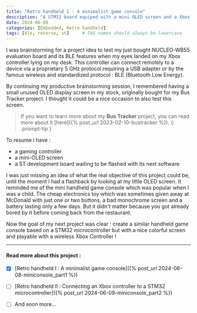 ```yaml
---
title: "Retro handheld I : A minimalist game console"
description: "A STM32 board equiped with a mini OLED screen and a Xbox Controller to recreate some old memories..."
date: 2024-06-08
categories: [Embedded, Retro handheld]
tags: [ble, reverse, st]     # TAG names should always be lowercase
---
```


I was brainstorming for a project idea to test my just bought NUCLEO-WB55 evaluation board and its BLE features when my eyes landed on my Xbox controller lying on my desk. This controller can connect remotely to a device via a proprietary 5 GHz protocol requiring a USB adapter or by the famous wireless and standardized protocol : BLE (Bluetooth Low Energy). 

By continuing my productive brainstorming session, I remembered having a small unused OLED display screen in my stock, originally bought for my Bus Tracker project. I thought it could be a nice occasion to also test this screen.

> If you want to learn more about my **Bus Tracker** project, you can read more about it [here]({% post_url 2023-02-10-bustracker %}).
{: .prompt-tip }

To resume I have : 
- a gaming controller
- a mini-OLED screen 
- a ST development board waiting to be flashed with its next software

I was just missing an idea of what the real objective of this project could be, until the moment I had a flashback by looking at my little OLED screen. It reminded me of
the mini handheld game console which was popular when I was a child. The cheap electronics toy which was sometimes given away at McDonald with just one or two buttons, a bad monochrome screen and a battery lasting only a few days. But it didn't matter because you got already bored by it before coming back from the restaurant. 

Now the goal of my next project was clear : create a similar handheld game console based on a STM32 microcontroller but with a nice colorful screen and playable with a wireless Xbox Controller !

***

#### Read more about this project :
- [x] [Retro handheld I : A minimalist game console]({% post_url 2024-06-08-miniconsole_part1 %})
- [ ] [Retro handheld II : Connecting an Xbox controller to a STM32 microcontroller]({% post_url 2024-06-09-miniconsole_part2 %})
- [ ] And soon more...

